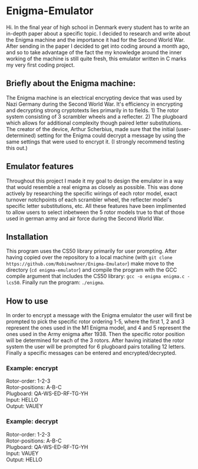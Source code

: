 # Enigma-Emulator
Hi. In the final year of high school in Denmark every student has to write an in-depth paper about a specific topic. I decided to research and write about the Enigma machine and the importance it had for the Second World War. After sending in the paper I decided to get into coding around a month ago, and so to take advantage of the fact the my knowledge around the inner working of the machine is still quite fresh, this emulator written in C marks my very first coding project.

## Briefly about the Enigma machine: 
The Enigma machine is an electrical encrypting device that was used by Nazi Germany during the Second World War. It's efficiency in encrypting and decrypting strong cryptotexts lies primarily in to fields. 1) The rotor system consisting of 3 scrambler wheels and a reflecter. 2) The plugboard which allows for additional complexity though paired letter substitutions. The creator of the device, Arthur Scherbius, made sure that the initial (user-determined) setting for the Enigma could decrypt a message by using the same settings that were used to encrypt it. (I strongly recommend testing this out.)

## Emulator features
Throughout this project I made it my goal to design the emulator in a way that would resemble a real enigma as closely as possible. This was done actively by researching the specific wirings of each rotor model, exact turnover notchpoints of each scrambler wheel, the reflecter model's specific letter substitutions, etc. All these features have been implimented to allow users to select inbetween the 5 rotor models true to that of those used in german army and air force during the Second World War. 

## Installation
This program uses the CS50 library primarily for user prompting. After having copied over the repository to a local machine (with `git clone https://github.com/Robinwohner/Enigma-Emulator`) make move to the directory (`cd enigma-emulator`) and compile the program with the GCC compile argument that includes the CS50 library: `gcc -o enigma enigma.c -lcs50`. Finally run the program:
`./enigma`.

## How to use
In order to encrypt a message with the Enigma emulator the user will first be prompted to pick the specific rotor ordering 1-5, where the first 1, 2 and 3 represent the ones used in the M1 Enigma model, and 4 and 5 represent the ones used in the Army enigma after 1938. Then the specific rotor position will be determined for each of the 3 rotors. After having initiated the rotor system the user will be prompted for 6 plugboard pairs totalling 12 letters. Finally a specific messages can be entered and encrypted/decrypted. 
  
### Example: encrypt 
  Rotor-order: 1-2-3\
  Rotor-positions: A-B-C\
  Plugboard: QA-WS-ED-RF-TG-YH\
  Input: HELLO\
  Output: VAUEY

### Example: decrypt
  Rotor-order: 1-2-3\
  Rotor-positions: A-B-C\
  Plugboard: QA-WS-ED-RF-TG-YH\
  Input: VAUEY\
  Output: HELLO
